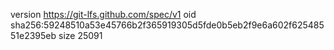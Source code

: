 version https://git-lfs.github.com/spec/v1
oid sha256:59248510a53e45766b2f365919305d5fde0b5eb2f9e6a602f62548551e2395eb
size 25091
